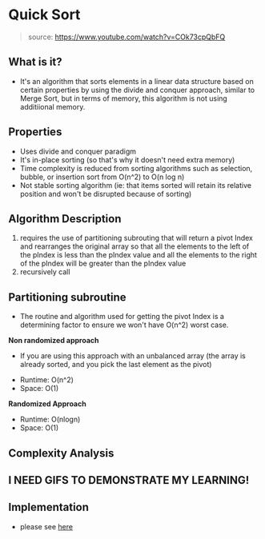 # Quick Sort
> source: https://www.youtube.com/watch?v=COk73cpQbFQ

## What is it?
- It's an algorithm that sorts elements in a linear data structure based on certain properties by using the divide and conquer approach, similar to Merge Sort, but in terms of memory, this algorithm is not using additiional memory. 

## Properties
- Uses divide and conquer paradigm
- It's in-place sorting (so that's why it doesn't need extra memory)
- Time complexity is reduced from sorting algorithms such as selection, bubble, or insertion sort from O(n^2) to O(n log n)
- Not stable sorting algorithm (ie: that items sorted will retain its relative position and won't be disrupted because of sorting)

## Algorithm Description

1. requires the use of partitioning subrouting that will return a pivot Index and rearranges the original array so that all the elements to the left of the pIndex is less than the pIndex value and all the elements to the right of the pIndex will be greater than the pIndex value
1. recursively call 

## Partitioning subroutine

- The routine and algorithm used for getting the pivot Index is a determining factor to ensure we won't have O(n^2) worst case.

**Non randomized approach**
- If you are using this approach with an unbalanced array (the array is already sorted, and you pick the last element as the pivot)
* Runtime: O(n^2)
* Space: O(1)

**Randomized Approach**
* Runtime: O(nlogn)
* Space: O(1)

## Complexity Analysis

## I NEED GIFS TO DEMONSTRATE MY LEARNING!

## Implementation

- please see [here](https://github.com/lilyyanglt/algorithm_challenges/blob/master/algorithms/implementation/cpp/quickSort.cpp)